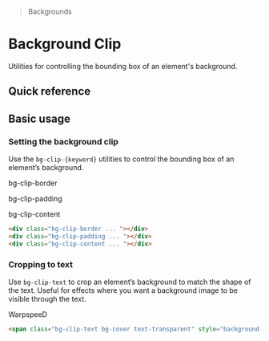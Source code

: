 > Backgrounds

# Background Clip
Utilities for controlling the bounding box of an element's background.

## Quick reference

<qr-table />

## Basic usage
### Setting the background clip
Use the `bg-clip-{keyword}` utilities to control the bounding box of an element’s background.

<container>
  <div class="flex flex-col sm:flex-row items-center justify-center gap-32">
  <div class="flex flex-col items-center shrink-0">
  <p class="pd-text-slate-500 pd-font-mono text-center mb-16 dark:pd-text-slate-400">bg-clip-border</p>
    <div class="w-80 h-80 bg-clip-border p-16 rounded-8 pd-shadow-lg pd-bg-indigo-500 border-4 pd-border-white/50 border-dashed pd-font-mono pd-font-extrabold pd-text-sm pd-text-white flex justify-center items-center"></div>
  </div>
  <div class="flex flex-col items-center shrink-0">
  <p class="pd-text-slate-500 pd-font-mono text-center mb-16 dark:pd-text-slate-400">bg-clip-padding</p>
    <div class="w-80 h-80 bg-clip-padding p-16 rounded-8 pd-shadow-lg pd-bg-indigo-500 border-4 pd-border-indigo-500/50 border-dashed pd-font-mono pd-font-extrabold pd-text-sm pd-text-white flex justify-center items-center"></div>
    </div>
    <div class="flex flex-col items-center shrink-0">
  <p class="pd-text-slate-500 pd-font-mono text-center mb-16 dark:pd-text-slate-400">bg-clip-content</p>
    <div class="w-80 h-80 bg-clip-content p-16 rounded-8 pd-bg-indigo-500 border-4 pd-border-indigo-500/50 border-dashed pd-font-mono pd-font-extrabold pd-text-sm pd-text-white flex justify-center items-center"></div>
  </div>
  </div>
</container>

```html
<div class="bg-clip-border ... "></div>
<div class="bg-clip-padding ... "></div>
<div class="bg-clip-content ... "></div>
```

### Cropping to text
Use `bg-clip-text` to crop an element’s background to match the shape of the text. Useful for effects where you want a background image to be visible through the text.

<container>
  <div class="pd-text-5xl pd-font-extrabold text-center">
    <span class="bg-clip-text bg-cover pd-text-transparent" style="background-image:url(/office-warping.png); background-position: center -280px; ">
      WarpspeeD
    </span>
  </div>
</container>

```html
<span class="bg-clip-text bg-cover text-transparent" style="background-image:url(...);">
```


